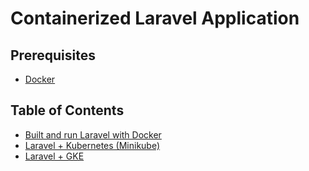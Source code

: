 # Containerized Laravel Application

## Prerequisites
* [Docker](https://www.docker.com/get-started)


## Table of Contents

* [Built and run Laravel with Docker](labs/docker.md)
* [Laravel + Kubernetes (Minikube)](labs/laravel-minikube.md)
* [Laravel + GKE](labs/laravel-gke.md)
